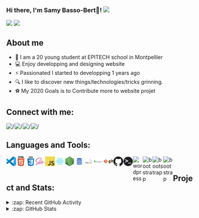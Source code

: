 ### Hi there, I'm Samy Basso-Bert🚀! <img src="https://media.giphy.com/media/hvRJCLFzcasrR4ia7z/giphy.gif" width="25px">
<img  src="https://img.shields.io/badge/-Epitech-blue" /> <img  src="https://img.shields.io/badge/-Montpellier-orange" />
<br/>

## About me

- 🌱 I am a 20 young student at EPITECH school in Montpellier
- 💻 Enjoy developping and designing website 
- ⚡ Passionated I started to developping 1 years ago
- 🔍 I like to discover new things/technologies/tricks grinning.
- ⚽ My 2020 Goals is to Contribute more to website projet


## Connect with me:

<img align="left" alt="/" width="22px" src="https://cdn.jsdelivr.net/npm/simple-icons@v3/icons/linkedin.svg" />
<img align="left" alt="/" width="22px" src="https://cdn.jsdelivr.net/npm/simple-icons@v3/icons/instagram.svg" />
<img align="left" alt="/" width="22px" src="https://cdn.jsdelivr.net/npm/simple-icons@v3/icons/facebook.svg" />
<img align="left" alt="/" width="22px"  src="https://img.icons8.com/ios-filled/50/000000/new-post.png"/>
<br />

 
## Languages and Tools:

<img align="left" alt="Visual Studio Code" width="26px" src="https://raw.githubusercontent.com/github/explore/80688e429a7d4ef2fca1e82350fe8e3517d3494d/topics/visual-studio-code/visual-studio-code.png" />
<img align="left" alt="HTML5" width="26px" src="https://raw.githubusercontent.com/github/explore/80688e429a7d4ef2fca1e82350fe8e3517d3494d/topics/html/html.png" />
<img align="left" alt="CSS3" width="26px" src="https://raw.githubusercontent.com/github/explore/80688e429a7d4ef2fca1e82350fe8e3517d3494d/topics/css/css.png" />
<img align="left" alt="Sass" width="26px" src="https://raw.githubusercontent.com/github/explore/80688e429a7d4ef2fca1e82350fe8e3517d3494d/topics/sass/sass.png" />
<img align="left" alt="JavaScript" width="26px" src="https://raw.githubusercontent.com/github/explore/80688e429a7d4ef2fca1e82350fe8e3517d3494d/topics/javascript/javascript.png" />
<img align="left" alt="React" width="26px" src="https://raw.githubusercontent.com/github/explore/80688e429a7d4ef2fca1e82350fe8e3517d3494d/topics/react/react.png" />
<img align="left" alt="Node.js" width="26px" src="https://raw.githubusercontent.com/github/explore/80688e429a7d4ef2fca1e82350fe8e3517d3494d/topics/nodejs/nodejs.png" />
<img align="left" alt="SQL" width="26px" src="https://raw.githubusercontent.com/github/explore/80688e429a7d4ef2fca1e82350fe8e3517d3494d/topics/sql/sql.png" />
<img align="left" alt="MySQL" width="26px" src="https://raw.githubusercontent.com/github/explore/80688e429a7d4ef2fca1e82350fe8e3517d3494d/topics/mysql/mysql.png" />
<img align="left" alt="MongoDB" width="26px" src="https://raw.githubusercontent.com/github/explore/80688e429a7d4ef2fca1e82350fe8e3517d3494d/topics/mongodb/mongodb.png" />
<img align="left" alt="Git" width="26px" src="https://raw.githubusercontent.com/github/explore/80688e429a7d4ef2fca1e82350fe8e3517d3494d/topics/git/git.png" />
<img align="left" alt="GitHub" width="26px" src="https://raw.githubusercontent.com/github/explore/78df643247d429f6cc873026c0622819ad797942/topics/github/github.png" />
<img align="left" alt="Terminal" width="26px" src="https://raw.githubusercontent.com/github/explore/80688e429a7d4ef2fca1e82350fe8e3517d3494d/topics/terminal/terminal.png" />
<img align="left" width="26px" alt="wordpress" src="https://www.vectorlogo.zone/logos/wordpress/wordpress-icon.svg">
<img align="left" width="26px" alt="bootstrap" src="https://www.vectorlogo.zone/logos/getbootstrap/getbootstrap-icon.svg">
<img align="left" width="29px" alt="bootstrap" src="https://www.vectorlogo.zone/logos/php/php-icon.svg">
<img align="left" width="26px" alt="bootstrap" src="https://raw.githubusercontent.com/prplx/svg-logos/5585531d45d294869c4eaab4d7cf2e9c167710a9/svg/materialize.svg">

<br />



## Project and Stats:

<details>
  <summary>:zap: Recent GitHub Activity</summary>
  #1 <a href="https://github.com/Samybassobert73/Jobboard-Nodejs-React">Jobboard </a>
</details>

<details>
  <summary>:zap: GitHub Stats</summary>
 <img width="45%" src="https://github-readme-stats.vercel.app/api?username=Samybassobert73&show_icons=true&langs_count=8" alt="Samybassobert73 github stats" />
 <img width="45%" src="https://github-readme-stats.vercel.app/api/top-langs/?username=Samybassobert73&show_icons=true&layout=compact" alt="Samybassobert's github stats" />
 
  
</details>

